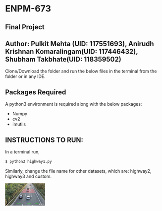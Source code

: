 # ENPM-673 
## Final Project

## Author: Pulkit Mehta (UID: 117551693), Anirudh Krishnan Komaralingam(UID: 117446432), Shubham Takbhate(UID: 118359502)

Clone/Download the folder and run the below files in the terminal from the folder or in any IDE.

## Packages Required
A python3 environment is required along with the below packages:

- Numpy
- cv2
- imutils

## INSTRUCTIONS TO RUN:

In a terminal run,

```bash
$ python3 highway1.py 
```

Similarly, change the file name for other datasets, which are: highway2, highway3 and custom. 

<img src="https://github.com/pulkitmehta09/ENPM-673/blob/main/Project%204/images/highway1/result.png" width="128"/>


